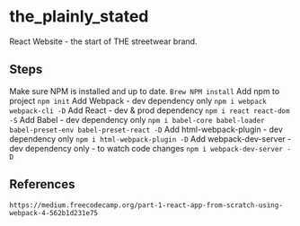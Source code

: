 # the_plainly_stated
React Website - the start of THE streetwear brand.

## Steps
Make sure NPM is installed and up to date.
`` Brew NPM install ``
Add npm to project
`` npm init ``
Add Webpack - dev dependency only
`` npm i webpack webpack-cli -D ``
Add React - dev & prod dependency
`` npm i react react-dom -S ``
Add Babel - dev dependency only
`` npm i babel-core babel-loader babel-preset-env babel-preset-react -D ``
Add html-webpack-plugin - dev dependency only
`` npm i html-webpack-plugin -D ``
Add webpack-dev-server - dev dependency only - to watch code changes
`` npm i webpack-dev-server -D ``

## References
`` https://medium.freecodecamp.org/part-1-react-app-from-scratch-using-webpack-4-562b1d231e75 ``
